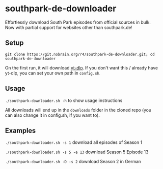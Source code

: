 # southpark-de-downloader
Effortlessly download South Park episodes from official sources in bulk.
Now with partial support for websites other than southpark.de!

## Setup
`git clone https://git.nobrain.org/r4/southpark-de-downloader.git; cd southpark-de-downloader`

On the first run, it will download [yt-dlp](https://github.com/yt-dlp/yt-dlp). If you don't want this / already have yt-dlp, you can set your own path in `config.sh`.

## Usage
`./southpark-downloader.sh -h` to show usage instructions

All downloads will end up in the `downloads` folder in the cloned repo (you can also change it in config.sh, if you want to).

## Examples
`./southpark-downloader.sh -s 1` download all episodes of Season 1

`./southpark-downloader.sh -s 5 -e 13` download Season 5 Episode 13

`./southpark-downloader.sh -D -s 2` download Season 2 in German
